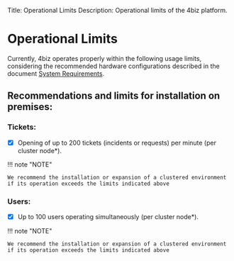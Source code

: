 Title: Operational Limits
Description: Operational limits of the 4biz platform.

# Operational Limits

Currently, 4biz operates properly within the following usage limits, considering the recommended hardware configurations described in the document [System Requirements](https://docs.run2biz.com/en-us/4biz-helium/get-started/installation-and-upgrade/system-requirements.html#aplicacao-e-banco-de-dados-no-mesmo-servidor).

## Recommendations and limits for installation on premises:

### Tickets:

- [x] Opening of up to 200 tickets (incidents or requests) per minute (per cluster node*).

!!! note "NOTE"

    We recommend the installation or expansion of a clustered environment if its operation exceeds the limits indicated above

### Users:

- [x] Up to 100 users operating simultaneously (per cluster node*). 

!!! note "NOTE"

    We recommend the installation or expansion of a clustered environment if its operation exceeds the limits indicated above
